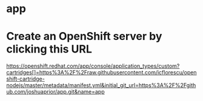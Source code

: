 # app

# Create an OpenShift server by clicking this URL
https://openshift.redhat.com/app/console/application_types/custom?cartridges[]=https%3A%2F%2Fraw.githubusercontent.com/icflorescu/openshift-cartridge-nodejs/master/metadata/manifest.yml&initial_git_url=https%3A%2F%2Fgithub.com/joshuaprior/app.git&name=app
